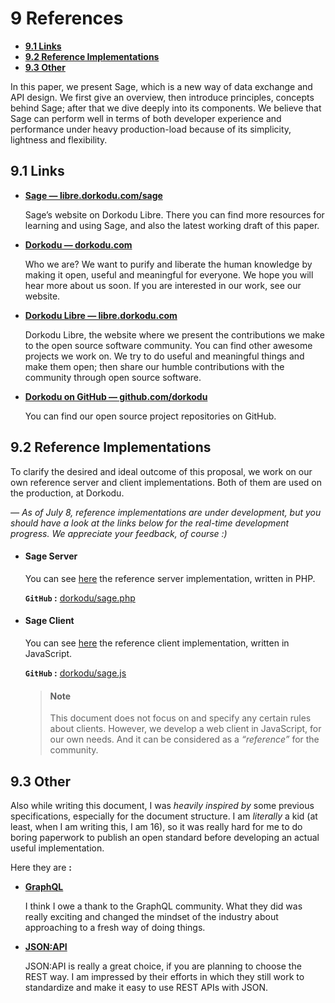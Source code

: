 # <a name="references">9</a> References

-   **[9.1 Links](#9.1)**
-   **[9.2 Reference Implementations](#9.2)**
-   **[9.3 Other](#9.3)**

In this paper, we present Sage, which is a new way of data exchange and API design. We first give an overview, then introduce principles, concepts behind Sage; after that we dive deeply into its components. We believe that Sage can perform well in terms of both developer experience and performance under heavy production-load because of its simplicity, lightness and flexibility.

## <a name="9.1">9.1</a> Links

- **[Sage — libre.dorkodu.com/sage](https://libre.dorkodu.com/sage)**

    Sage’s website on Dorkodu Libre. There you can find more resources for learning and using Sage, and also the latest working draft of this paper.

- **[Dorkodu — dorkodu.com](https://dorkodu.com)**

    Who we are? We want to purify and liberate the human knowledge by making it open, useful and meaningful for everyone. We hope you will hear more about us soon. If you are interested in our work, see our website. 

- **[Dorkodu Libre — libre.dorkodu.com](https://libre.dorkodu.com)**

    Dorkodu Libre, the website where we present the contributions we make to the open source software community. You can find other awesome projects we work on. We try to do useful and meaningful things and make them open; then share our humble contributions with the community through open source software.

- **[Dorkodu on GitHub — github.com/dorkodu](https://github.com/dorkodu)**

    You can find our open source project repositories on GitHub.

## <a name="9.2">9.2</a> Reference Implementations

To clarify the desired and ideal outcome of this proposal, we work on our own reference server and client implementations. Both of them are used on the production, at Dorkodu.

*— As of July 8, reference implementations are under development, but you should have a look at the links below for the real-time development progress. We appreciate your feedback, of course :)*

- #### Sage Server

    You can see [here](https://github.com/dorkodu/sage.php) the reference server implementation, written in PHP.

    **`GitHub` :**  [dorkodu/sage.php](https://github.com/dorkodu/sage.php)

- #### Sage Client

    You can see [here](https://github.com/dorkodu/sage.js) the reference client implementation, written in JavaScript.

    **`GitHub` :**  [dorkodu/sage.js](https://github.com/dorkodu/sage.js)

    > #### Note
    >
    > This document does not focus on and specify any certain rules about clients. However, we develop a web client in JavaScript, for our own needs. And it can be considered as a *“reference”* for the community.

## <a name="9.3">9.3</a> Other

Also while writing this document, I was *heavily inspired by* some previous specifications, especially for the document structure. I am *literally* a kid (at least, when I am writing this, I am 16), so it was really hard for me to do boring paperwork to publish an open standard before developing an actual useful implementation.

Here they are **:**

- **[GraphQL](http://graphql.org)**

    I think I owe a thank to the GraphQL community. What they did was really exciting and changed the mindset of the industry about approaching to a fresh way of doing things.

- **[JSON:API](http://jsonapi.org)**

    JSON:API is really a great choice, if you are planning to choose the REST way. I am impressed by their efforts in which they still work to standardize and make it easy to use REST APIs with JSON.  
